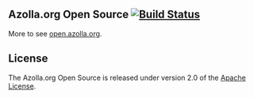 ## Azolla.org Open Source [![Build Status](https://travis-ci.org/Azollas/org.azolla.open.png?branch=mirror)](https://travis-ci.org/Azollas/org.azolla.open) 
More to see [open.azolla.org][].

## License
The Azolla.org Open Source is released under version 2.0 of the [Apache License][].

[open.azolla.org]: http://open.azolla.org/
[Apache License]: http://www.apache.org/licenses/LICENSE-2.0
